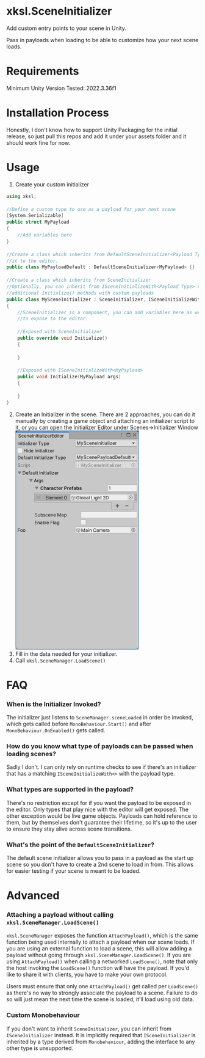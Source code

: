 # xksl.SceneInitializer
Add custom entry points to your scene in Unity.

Pass in payloads when loading to be able to customize how your next scene loads.

# Requirements
Minimum Unity Version Tested: 2022.3.36f1

# Installation Process
Honestly, I don't know how to support Unity Packaging for the initial release, so just pull this repos and add it under your assets folder and it should work fine for now.

# Usage
1. Create your custom initializer
```c++
using xksl;

//Define a custom type to use as a payload for your next scene
[System.Serializable]
public struct MyPayload 
{
    //Add variables here
}

//Create a class which inherits from DefaultSceneInitializer<Payload Type> to expose
//it to the editor.
public class MyPayloadDefault : DefaultSceneInitializer<MyPayload> {}

//Create a class which inherits from SceneInitializer
//Optionally, you can inherit from ISceneInitializeWith<Payload Type> to expose
//additional Initialize() methods with custom payloads
public class MySceneInitializer : SceneInitializer, ISceneInitializeWith<MyPayload>
{
    //SceneInitializer is a component, you can add variables here as well
    //to expose to the editor.

    //Exposed with SceneInitializer
    public override void Initialize()
    {

    }

    //Exposed with ISceneInitializeWith<MyPayload>
    public void Initialize(MyPayload args)
    {

    }
}
```
2. Create an Initializer in the scene. There are 2 approaches, you can do it manually by creating a game object and attaching an initializer script to it, or you can open the Initializer Editor under Scenes->Initializer Window
![Editor Image](/Screenshots/EditorExample.png)
3. Fill in the data needed for your initializer.
4. Call `xksl.SceneManager.LoadScene()`

# FAQ
### When is the Initializer Invoked?
The initializer just listens to `SceneManager.sceneLoaded` in order be invoked, which gets called before `MonoBehaviour.Start()` and after `MonoBehaviour.OnEnabled()` gets called.

### How do you know what type of payloads can be passed when loading scenes?
Sadly I don't. I can only rely on runtime checks to see if there's an initializer that has a matching `ISceneInitializeWith<>` with the payload type.

### What types are supported in the payload?
There's no restriction except for if you want the payload to be exposed in the editor. Only types that play nice with the editor will get exposed. The other exception would be live game objects. Payloads can hold reference to them, but by themselves don't guarantee their lifetime, so it's up to the user to ensure they stay alive across scene transitions.

### What's the point of the `DefaultSceneInitializer`?
The default scene initializer allows you to pass in a payload as the start up scene so you don't have to create a 2nd scene to load in from. This allows for easier testing if your scene is meant to be loaded.

# Advanced
### Attaching a payload without calling `xksl.SceneManager.LoadScene()`
`xksl.SceneManager` exposes the function `AttachPayload()`, which is the same function being used internally to attach a payload when our scene loads. If you are using an external function to load a scene, this will allow adding a payload without going through `xksl.SceneManager.LoadScene()`. If you are using `AttachPayload()` when calling a networked `LoadScene()`, note that only the host invoking the `LoadScene()` function will have the payload. If you'd like to share it with clients, you have to make your own protocol.

Users must ensure that only one `AttachPayload()` get called per `LoadScene()` as there's no way to strongly associate the payload to a scene. Failure to do so will just mean the next time the scene is loaded, it'll load using old data.

### Custom Monobehaviour
If you don't want to inherit `SceneInitializer`, you can inherit from `ISceneInitializer` instead. It is implicitly required that `ISceneInitializer` is inherited by a type derived from `Monobehaviour`, adding the interface to any other type is unsupported.
